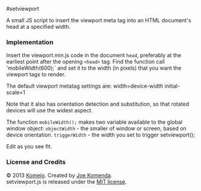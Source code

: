 #setviewport

A small JS script to insert the viewport meta tag into an HTML document's head at a specified width.

### Implementation

Insert the viewport.min.js code in the document `head`, preferably at the earliest point after the opening `<head>` tag.
Find the function call 'mobileWidth(600);` and set it to the width (in pixels) that you want the viewport tags to render.

The default viewport metatag settings are:
    width=device-width initial-scale=1

Note that it also has orientation detection and substitution, so that rotated devices will use the widest aspect.

The function `mobileWidth();` makes two variable available to the global window object:
`objectWidth` - the smaller of window or screen, based on device orientation.
`triggerWidth` -  the width you set to trigger setviewport();

Edit as you see fit.


### License and Credits

© 2013 <a href="https://github.com/komejo">Komejo</a>. Created by <a href="http://twitter.com/KomejoDev">Joe Komenda</a>.
<br />
setviewport.js is released under the <a href="http://opensource.org/licenses/MIT">MIT license</a>.